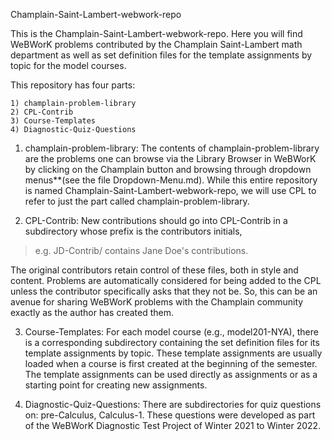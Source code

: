 Champlain-Saint-Lambert-webwork-repo

This is the Champlain-Saint-Lambert-webwork-repo. Here you will find WeBWorK problems contributed by the Champlain Saint-Lambert math department as well as set definition files for the template assignments by topic for the model courses.

This repository has four parts:

    1) champlain-problem-library
    2) CPL-Contrib
    3) Course-Templates
    4) Diagnostic-Quiz-Questions

1) champlain-problem-library:
The contents of champlain-problem-library are the problems one can browse via the Library Browser in WeBWorK by clicking on the Champlain button and browsing through dropdown menus**(see the file Dropdown-Menu.md). While this entire repository is named Champlain-Saint-Lambert-webwork-repo, we will use CPL to refer to just the part called champlain-problem-library.

2) CPL-Contrib:
New contributions should go into CPL-Contrib in a subdirectory whose prefix is the contributors initials, 

> e.g. JD-Contrib/ contains Jane Doe's contributions.

The original contributors retain control of these files, both in style and content. Problems are automatically considered for being added to the CPL unless the contributor specifically asks that they not be. So, this can be an avenue for sharing WeBWorK problems with the Champlain community exactly as the author has created them.

3) Course-Templates:
For each model course (e.g., model201-NYA), there is a corresponding subdirectory containing the set definition files for its template assignments by topic. These template assignments are usually loaded when a course is first created at the beginning of the semester. The template assignments can be used directly as assignments or as a starting point for creating new assignments.

4) Diagnostic-Quiz-Questions:
There are subdirectories for quiz questions on: pre-Calculus, Calculus-1. These questions were developed as part of the WeBWorK Diagnostic Test Project of Winter 2021 to Winter 2022. 
